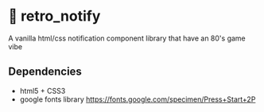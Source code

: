 # 💾 retro_notify
A vanilla html/css notification component library that have an 80's game vibe

## Dependencies
* html5 + CSS3
* google fonts library https://fonts.google.com/specimen/Press+Start+2P



